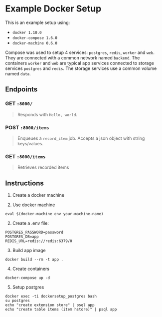 # Example Docker Setup

This is an example setup using:

- `docker 1.10.0`
- `docker-compose 1.6.0`
- `docker-machine 0.6.0`

Compose was used to setup 4 services: `postgres`, `redis`, `worker` and `web`.
They are connected with a common network named `backend`. The containers `worker` and `web` are
typical app services connected to storage services `postgres` and `redis`. The
storage services use a common volume named `data`.

## Endpoints

### GET `:8000/`

> Responds with `Hello, world`.

### POST `:8000/items`

> Enqueues a `record_item` job. Accepts a json object with string keys/values.

### GET `:8000/items`

> Retrieves recorded items

## Instructions

1. Create a docker machine

2. Use docker machine

  ```shell
  eval $(docker-machine env your-machine-name)
  ```

2. Create a .env file:

  ```shell
  POSTGRES_PASSWORD=password
  POSTGRES_DB=app
  REDIS_URL=redis://redis:6379/0
  ```

3. Build app image

  ```shell
  docker build --rm -t app .
  ```

4. Create containers

  ```shell
  docker-compose up -d
  ```

5. Setup postgres

  ```shell
  docker exec -ti dockersetup_postgres bash
  su postgres
  echo "create extension store" | psql app
  echo "create table items (item hstore)" | psql app
  ```

